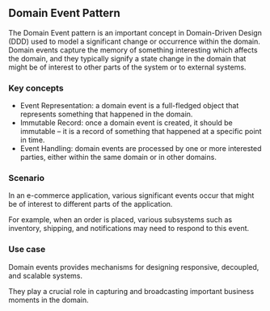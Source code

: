 ## Domain Event Pattern
The Domain Event pattern is an important concept in Domain-Driven Design (DDD) used to model a significant change or occurrence within the domain. 
Domain events capture the memory of something interesting which affects the domain, and they typically signify a state change in the domain that might be of interest to other parts of the system or to external systems.


### Key concepts
- Event Representation: a domain event is a full-fledged object that represents something that happened in the domain.
- Immutable Record: once a domain event is created, it should be immutable – it is a record of something that happened at a specific point in time.
- Event Handling: domain events are processed by one or more interested parties, either within the same domain or in other domains.

### Scenario
In an e-commerce application, various significant events occur that might be of interest to different parts of the application. 

For example, when an order is placed, various subsystems such as inventory, shipping, and notifications may need to respond to this event.

### Use case

Domain events provides mechanisms for designing responsive, decoupled, and scalable systems. 

They play a crucial role in capturing and broadcasting important business moments in the domain.